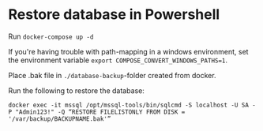 # Restore database in Powershell

Run `docker-compose up -d`

If you're having trouble with path-mapping in a windows environment, set the environment variable `export COMPOSE_CONVERT_WINDOWS_PATHS=1`.

Place .bak file in `./database-backup`-folder created from docker.

Run the following to restore the database:

```
docker exec -it mssql /opt/mssql-tools/bin/sqlcmd -S localhost -U SA -P "Admin123!" -Q “RESTORE FILELISTONLY FROM DISK = '/var/backup/BACKUPNAME.bak'”
```
